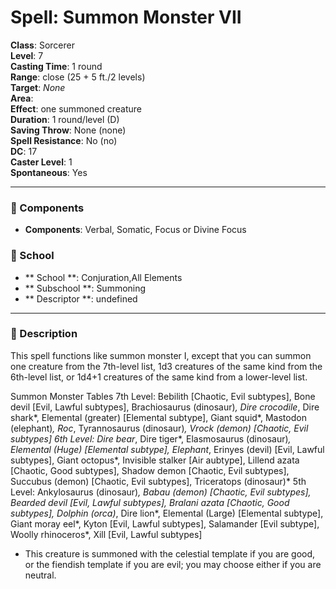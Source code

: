 
# Spell: Summon Monster VII
**Class**: Sorcerer  
**Level**: 7  
**Casting Time**: 1 round  
**Range**: close (25 + 5 ft./2 levels)  
**Target**: _None_  
**Area**:   
**Effect**: one summoned creature  
**Duration**: 1 round/level (D)  
**Saving Throw**: None (none)  
**Spell Resistance**: No (no)  
**DC**: 17  
**Caster Level**: 1  
**Spontaneous**: Yes

---

### 🔮 Components
- **Components**: Verbal, Somatic, Focus or Divine Focus

### 🏫 School
- ** School **: Conjuration,All Elements
- ** Subschool **: Summoning
- ** Descriptor **: undefined
---

### 📜 Description
This spell functions like summon monster I, except that you can summon one creature from the 7th-level list, 1d3 creatures of the same kind from the 6th-level list, or 1d4+1 creatures of the same kind from a lower-level list.

Summon Monster Tables
7th Level: Bebilith [Chaotic, Evil subtypes], Bone devil [Evil, Lawful subtypes], Brachiosaurus (dinosaur)*, Dire crocodile*, Dire shark*, Elemental (greater) [Elemental subtype], Giant squid*, Mastodon (elephant)*, Roc*, Tyrannosaurus (dinosaur)*, Vrock (demon) [Chaotic, Evil subtypes]
6th Level: Dire bear*, Dire tiger*, Elasmosaurus (dinosaur)*, Elemental (Huge) [Elemental subtype], Elephant*, Erinyes (devil) [Evil, Lawful subtypes], Giant octopus*, Invisible stalker [Air aubtype], Lillend azata [Chaotic, Good subtypes], Shadow demon [Chaotic, Evil subtypes], Succubus (demon) [Chaotic, Evil subtypes], Triceratops (dinosaur)*
5th Level: Ankylosaurus (dinosaur)*, Babau (demon) [Chaotic, Evil subtypes], Bearded devil [Evil, Lawful subtypes], Bralani azata [Chaotic, Good subtypes], Dolphin (orca)*, Dire lion*, Elemental (Large) [Elemental subtype], Giant moray eel*, Kyton [Evil, Lawful subtypes], Salamander [Evil subtype], Woolly rhinoceros*, Xill [Evil, Lawful subtypes]
 * This creature is summoned with the celestial template if you are good, or the fiendish template if you are evil; you may choose either if you are neutral.

